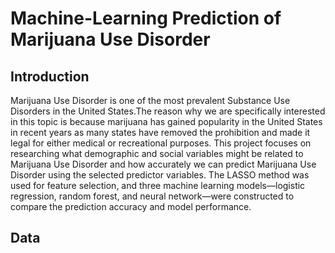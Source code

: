 # Machine-Learning Prediction of Marijuana Use Disorder

## Introduction

Marijuana Use Disorder is one of the most prevalent Substance Use Disorders in the United States.The reason why we are specifically interested in this topic is because marijuana has gained popularity in the United States in recent years as many states have removed the prohibition and made it legal for either medical or recreational purposes. This project focuses on researching what demographic and social variables might be related to Marijuana Use Disorder and how accurately we can predict Marijuana Use Disorder using the selected predictor variables. The LASSO method was used for feature selection, and three machine learning models—logistic regression, random forest, and neural network—were constructed to compare the prediction accuracy and model performance.

## Data 
